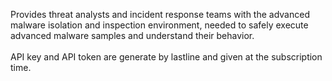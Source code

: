 Provides threat analysts and incident response teams with the advanced
  malware isolation and inspection environment, needed to safely execute advanced
  malware samples and understand their behavior. 
<br></br>
API key and API token are generate by lastline and given at the subscription time.